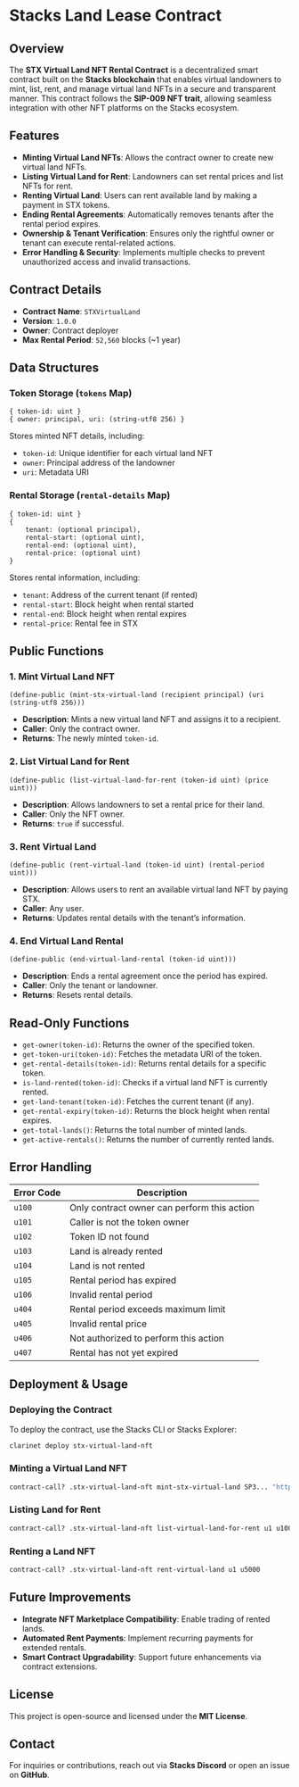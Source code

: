 # Stacks Land Lease Contract

## Overview
The **STX Virtual Land NFT Rental Contract** is a decentralized smart contract built on the **Stacks blockchain** that enables virtual landowners to mint, list, rent, and manage virtual land NFTs in a secure and transparent manner. This contract follows the **SIP-009 NFT trait**, allowing seamless integration with other NFT platforms on the Stacks ecosystem.

## Features
- **Minting Virtual Land NFTs**: Allows the contract owner to create new virtual land NFTs.
- **Listing Virtual Land for Rent**: Landowners can set rental prices and list NFTs for rent.
- **Renting Virtual Land**: Users can rent available land by making a payment in STX tokens.
- **Ending Rental Agreements**: Automatically removes tenants after the rental period expires.
- **Ownership & Tenant Verification**: Ensures only the rightful owner or tenant can execute rental-related actions.
- **Error Handling & Security**: Implements multiple checks to prevent unauthorized access and invalid transactions.

## Contract Details
- **Contract Name**: `STXVirtualLand`
- **Version**: `1.0.0`
- **Owner**: Contract deployer
- **Max Rental Period**: `52,560` blocks (~1 year)

## Data Structures
### Token Storage (`tokens` Map)
```clarity
{ token-id: uint }
{ owner: principal, uri: (string-utf8 256) }
```
Stores minted NFT details, including:
- `token-id`: Unique identifier for each virtual land NFT
- `owner`: Principal address of the landowner
- `uri`: Metadata URI

### Rental Storage (`rental-details` Map)
```clarity
{ token-id: uint }
{
    tenant: (optional principal),
    rental-start: (optional uint),
    rental-end: (optional uint),
    rental-price: (optional uint)
}
```
Stores rental information, including:
- `tenant`: Address of the current tenant (if rented)
- `rental-start`: Block height when rental started
- `rental-end`: Block height when rental expires
- `rental-price`: Rental fee in STX

## Public Functions
### 1. Mint Virtual Land NFT
```clarity
(define-public (mint-stx-virtual-land (recipient principal) (uri (string-utf8 256)))
```
- **Description**: Mints a new virtual land NFT and assigns it to a recipient.
- **Caller**: Only the contract owner.
- **Returns**: The newly minted `token-id`.

### 2. List Virtual Land for Rent
```clarity
(define-public (list-virtual-land-for-rent (token-id uint) (price uint)))
```
- **Description**: Allows landowners to set a rental price for their land.
- **Caller**: Only the NFT owner.
- **Returns**: `true` if successful.

### 3. Rent Virtual Land
```clarity
(define-public (rent-virtual-land (token-id uint) (rental-period uint)))
```
- **Description**: Allows users to rent an available virtual land NFT by paying STX.
- **Caller**: Any user.
- **Returns**: Updates rental details with the tenant’s information.

### 4. End Virtual Land Rental
```clarity
(define-public (end-virtual-land-rental (token-id uint)))
```
- **Description**: Ends a rental agreement once the period has expired.
- **Caller**: Only the tenant or landowner.
- **Returns**: Resets rental details.

## Read-Only Functions
- `get-owner(token-id)`: Returns the owner of the specified token.
- `get-token-uri(token-id)`: Fetches the metadata URI of the token.
- `get-rental-details(token-id)`: Returns rental details for a specific token.
- `is-land-rented(token-id)`: Checks if a virtual land NFT is currently rented.
- `get-land-tenant(token-id)`: Fetches the current tenant (if any).
- `get-rental-expiry(token-id)`: Returns the block height when rental expires.
- `get-total-lands()`: Returns the total number of minted lands.
- `get-active-rentals()`: Returns the number of currently rented lands.

## Error Handling
| Error Code | Description |
|------------|-------------|
| `u100` | Only contract owner can perform this action |
| `u101` | Caller is not the token owner |
| `u102` | Token ID not found |
| `u103` | Land is already rented |
| `u104` | Land is not rented |
| `u105` | Rental period has expired |
| `u106` | Invalid rental period |
| `u404` | Rental period exceeds maximum limit |
| `u405` | Invalid rental price |
| `u406` | Not authorized to perform this action |
| `u407` | Rental has not yet expired |

## Deployment & Usage
### Deploying the Contract
To deploy the contract, use the Stacks CLI or Stacks Explorer:
```bash
clarinet deploy stx-virtual-land-nft
```

### Minting a Virtual Land NFT
```bash
contract-call? .stx-virtual-land-nft mint-stx-virtual-land SP3... "https://metadata.uri"
```

### Listing Land for Rent
```bash
contract-call? .stx-virtual-land-nft list-virtual-land-for-rent u1 u1000
```

### Renting a Land NFT
```bash
contract-call? .stx-virtual-land-nft rent-virtual-land u1 u5000
```

## Future Improvements
- **Integrate NFT Marketplace Compatibility**: Enable trading of rented lands.
- **Automated Rent Payments**: Implement recurring payments for extended rentals.
- **Smart Contract Upgradability**: Support future enhancements via contract extensions.

## License
This project is open-source and licensed under the **MIT License**.

## Contact
For inquiries or contributions, reach out via **Stacks Discord** or open an issue on **GitHub**.

